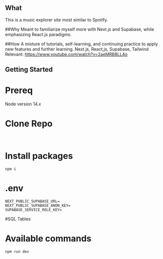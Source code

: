 ## What
This is a music explorer site most similar to Spotify.

##Why
Meant to familiarize myself more with Next.js and Supabase, while emphasizing React.js paradigms.

##How
A mixture of tutorials, self-learning, and continuing practice to apply new features and further learning.
Next.js, React,js, Supabase, Tailwind
Relevant: https://www.youtube.com/watch?v=2aeMRB8LL4o

## Getting Started
# Prereq
Node version 14.x
# Clone Repo
` `

# Install packages
`npm i`

# .env
```
NEXT_PUBLIC_SUPABASE_URL=
NEXT_PUBLIC_SUPABASE_ANON_KEY=
SUPABASE_SERVICE_ROLE_KEY=
```
#SQL Tables
` `

# Available commands
`npm run dev`
